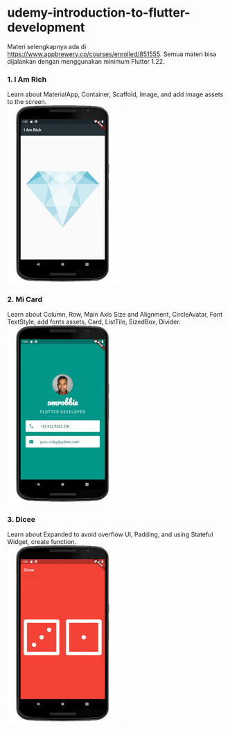 # udemy-introduction-to-flutter-development
Materi selengkapnya ada di https://www.appbrewery.co/courses/enrolled/851555. Semua materi bisa dijalankan dengan menggunakan minimum Flutter 1.22.

### 1. I Am Rich
Learn about MaterialApp, Container, Scaffold, Image, and add image assets to the screen.<br>
<img src="i_am_rich/screenshot/preview.png" width=256 />

### 2. Mi Card
Learn about Column, Row, Main Axis Size and Alignment, CircleAvatar, Font TextStyle, add fonts assets, Card, ListTile, SizedBox, Divider.<br>
<img src="mi_card/screenshot/preview.png" width=256 />

### 3. Dicee
Learn about Expanded to avoid overflow UI, Padding, and using Stateful Widget, create function.<br>
<img src="dicee/screenshot/preview.png" width=256 />
